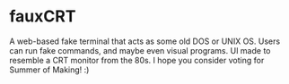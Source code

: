 # fauxCRT
A web-based fake terminal that acts as some old DOS or UNIX OS. Users can run fake commands, and maybe even visual programs. UI made to resemble a CRT monitor from the 80s. I hope you consider voting for Summer of Making! :)
